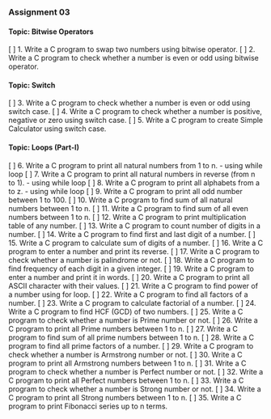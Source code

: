 ### Assignment 03

#### Topic: Bitwise Operators

[ ] 1. Write a C program to swap two numbers using bitwise operator.
[ ] 2. Write a C program to check whether a number is even or odd using bitwise operator.

#### Topic: Switch

[ ] 3. Write a C program to check whether a number is even or odd using switch case.
[ ] 4. Write a C program to check whether a number is positive, negative or zero using switch case.
[ ] 5. Write a C program to create Simple Calculator using switch case.

#### Topic: Loops (Part-I)

[ ] 6. Write a C program to print all natural numbers from 1 to n. - using while loop
[ ] 7. Write a C program to print all natural numbers in reverse (from n to 1). - using while loop
[ ] 8. Write a C program to print all alphabets from a to z. - using while loop
[ ] 9. Write a C program to print all odd number between 1 to 100.
[ ] 10. Write a C program to find sum of all natural numbers between 1 to n.
[ ] 11. Write a C program to find sum of all even numbers between 1 to n.
[ ] 12. Write a C program to print multiplication table of any number.
[ ] 13. Write a C program to count number of digits in a number.
[ ] 14. Write a C program to find first and last digit of a number.
[ ] 15. Write a C program to calculate sum of digits of a number.
[ ] 16. Write a C program to enter a number and print its reverse.
[ ] 17. Write a C program to check whether a number is palindrome or not.
[ ] 18. Write a C program to find frequency of each digit in a given integer.
[ ] 19. Write a C program to enter a number and print it in words.
[ ] 20. Write a C program to print all ASCII character with their values.
[ ] 21. Write a C program to find power of a number using for loop.
[ ] 22. Write a C program to find all factors of a number.
[ ] 23. Write a C program to calculate factorial of a number.
[ ] 24. Write a C program to find HCF (GCD) of two numbers.
[ ] 25. Write a C program to check whether a number is Prime number or not.
[ ] 26. Write a C program to print all Prime numbers between 1 to n.
[ ] 27. Write a C program to find sum of all prime numbers between 1 to n.
[ ] 28. Write a C program to find all prime factors of a number.
[ ] 29. Write a C program to check whether a number is Armstrong number or not.
[ ] 30. Write a C program to print all Armstrong numbers between 1 to n.
[ ] 31. Write a C program to check whether a number is Perfect number or not.
[ ] 32. Write a C program to print all Perfect numbers between 1 to n.
[ ] 33. Write a C program to check whether a number is Strong number or not.
[ ] 34. Write a C program to print all Strong numbers between 1 to n.
[ ] 35. Write a C program to print Fibonacci series up to n terms.
